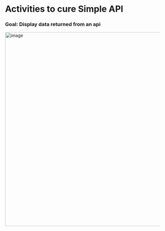 # Activities to cure Simple API 

### Goal: Display data returned from an api

<img width="1007" height="634" alt="image" src="https://github.com/user-attachments/assets/6c2ac57f-832c-45e9-8544-c67203a0dd95" />



